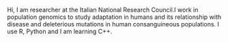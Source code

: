 Hi, I am researcher at the Italian National Research Council.I work in population genomics to study adaptation in humans and its relationship with disease and deleterious mutations in human consanguineous populations. I use R, Python and I am learning C++.
